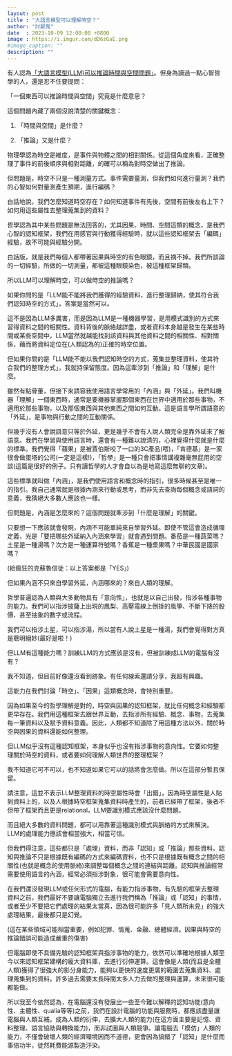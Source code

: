 ```yaml
---
layout: post
title : "大語言模型可以理解時空？"
author: "討厭鬼"
date  : 2023-10-09 12:00:00 +0800
image : https://i.imgur.com/dD6zGaE.png
#image_caption: ""
description: ""
---
```


有人認為[「大語言模型(LLM)可以推論時間與空間問題」](https://arxiv.org/abs/2310.02207)。但身為讀過一點心智哲學的人，還是忍不住要提問：

「一個東西可以推論時間與空間」究竟是什麼意思？

<!--more-->

這個問題內藏了兩個沒說清楚的關鍵概念：

1. 「時間與空間」是什麼？

2. 「推論」又是什麼？

物理學認為時空是維度，是事件與物體之間的相對關係。從這個角度來看，正確整理了事件的前後順序與相對距離，的確可以稱為對時空做出了推論。

但問題是，時空不只是一種測量方式。事件需要量測，但我們如何進行量測？我們的心智如何對量測產生預期，進行編碼？

白話地說，我們怎麼知道時空存在？如何知道事件有先後，空間有前後左右上下？如何用這些屬性去整理蒐集到的資料？

哲學認為其中某些問題是無法回答的，尤其因果、時間、空間這類的概念，是我們心智的認知框架，我們在用感官與行動獲得經驗時，就以這些認知框架去「編碼」經驗，故不可能與經驗分開。

白話版，就是我們每個人都帶著因果與時空的有色眼鏡，而且摘不掉。我們所談論的一切經驗，所做的一切測量，都被這種眼鏡染色，被這種框架歸類。

所以LLM可以理解時空，可以做時空的推論嗎？

如果你問的是「LLM能不能將我們獲得的經驗資料，進行整理歸納，使其符合我們認知時空的方式」，答案是當然可以。

這不是因為LLM多厲害，而是因為LLM是一種機器學習，是用模式識別的方式來習得資料之間的相關性。資料背後的脈絡越詳盡，或者資料本身越是發生在某些時間或某些空間中，LLM當然就越能找到該資料與其他資料之間的相關性、相對關係，藉而將資料定位在(人類認為的)正確的時空位置。

但如果你問的是「LLM能不能以我們認知時空的方式，蒐集並整理資料，使其符合我們的整理方式」，我就持保留態度。因為這牽涉到「推論」和「理解」是什麼。

雖然有點骨董，但接下來請容我使用語言學常用的「內涵」與「外延」。我們叫機器「理解」一個東西時，通常是要機器掌握那個東西在世界中適用於那些事物，不適用於那些事物，以及那個東西與其他東西之間如何互動。這是語言學所謂語意的「外延」，是事物與行動之間的互動關係。

但幾乎沒有人會說語意只等於外延，更是幾乎不會有人說人類完全是靠外延來了解語意。我們在學習與使用語言時，還會有一種難以說清的，心裡覺得什麼就是什麼的標準。我們覺得「蘋果」是被賈伯斯咬了一口的3C產品(喂)，「肯德基」是一家很會做蛋塔的公司(一定是這樣!)，「哲學」是一種只會把事情講複雜毫無屁用的空談(這篇是很好的例子。只有讀哲學的人才會自以為是地寫這麼無聊的文章)。

這些標準就叫做「內涵」，是我們使用語言和概念時的指引，很多時候甚至是唯一的指引。我自己通常就是根據內涵來行動或思考，而非先去查詢每個概念或語詞的意義，我猜絕大多數人應該也一樣。

但問題是，內涵是怎麼來的？這個問題就牽涉到「什麼是理解」的關鍵。

只要想一下應該就會發現，內涵不可能單純來自學習外延。即使不管這會造成循環定義，光是「要把哪些外延納入內涵來學習」就會遇到問題。番茄是一種蔬菜嗎？土星是一種湯嗎？次方是一種運算符號嗎？香蕉是一種漿果嗎？中華民國是國家嗎？

(給瘋狂的克蘇魯信徒：以上答案都是「YES」)

但如果內涵不只來自學習外延，內涵哪來的？來自人類的理解。

哲學普遍認為人類與大多動物具有「意向性」，也就是以自己出發，指涉各種事物的能力。我們可以指涉披薩上出現的鳳梨、高壓電線上倒掛的風箏、不斷下降的股價、甚至抽象的數字或流程。

我們可以指涉土星，可以指涉湯，所以當有人說土星是一種湯，我們會覺得對方真是聰明絕妙(最好是啦！)

但LLM有這種能力嗎？訓練LLM的方式應該是沒有，但被訓練成LLM的電腦有沒有？

我不知道，但目前好像還沒看到跡象。有任何線索還請分享，我超有興趣。

這能力在我們討論「時空」、「因果」這類概念時，會特別重要。

因為如果至今的哲學理解是對的，時空與因果的認知框架，就比任何概念和經驗都更早存在。我們用這種框架去跟世界互動，去指涉所有經驗、概念、事物，去蒐集每一筆資料以及賦予資料意義。因此，人類都不知道除了用這種方法以外，關於時空與因果的資料還能如何整理。

但LLM似乎沒有這種認知框架，本身似乎也沒有指涉事物的意向性。它要如何整理關於時空的資料，或者要如何理解人類世界的整理框架？

我不知道它可不可以，也不知道如果它可以的話將會怎麼做。所以在這部分暫且保留。

請注意，這並不表示LLM整理資料的時空屬性時會「出錯」，因為時空屬性是人貼到資料上的，以及人根據時空框架蒐集資料時產生的，前者已經帶了框架，後者不但帶了框架而且更是relational，LLM要識別模式應該沒什麼問題。

而且絕大多數的資料問題，都可以用靠著這種識別模式與脈絡的方式來解決。LLM的處理能力應該會相當強大，相當可信。

但我們得注意，這些都只是「處理」資料，而非「認知」或「推論」那些資料。認知與推論不只是根據既有編碼的方式來編碼資料，也不只是根據既有概念之間的相關性(也就是概念的使用脈絡)來調整每個概念之間的連結與距離。認知與推論經常需要使用語言的內涵，經常必須指涉對象，很可能會需要意向性。

在我們還沒發現LLM或任何形式的電腦，有能力指涉事物，有先驗的框架去整理資料之前，我們最好不要讓電腦獨立去進行我們稱為「推論」或「認知」的事情，或者至少不要把它們處理的結果太當真，因為很可能許多「見人類所未見」的強大處理結果，最後都只是幻覺。

(這在某些領域可能相當重要，例如犯罪、情蒐、金融、總體經濟。因果與時空的推論錯誤可能造成嚴重的傷害)

但電腦即使不具備先驗的認知框架與指涉事物的能力，依然可以準確地根據人類至今以來認知框架建構的龐大資料庫，去進行衍伸運算。這會像是人類(而且是全體人類)獲得了很強大的影分身能力，能夠以更快的速度更廣的範圍去蒐集資料、處理蒐集到的資料。許多過去需要太長時間太多人力去做的整理與運算，未來很可能都能做。

所以我至今依然認為，在電腦還沒有發展出一些至今難以解釋的認知功能(意向性、主體性、qualia等等)之前，我們在設計電腦的功能與服務時，都應該盡量讓電腦與人類互補，成為人類的衍伸，去擴大人類的能力(在這方面主要是記憶、資料整理、語言協助與轉換能力)，而非試圖與人類競爭。讓電腦去「模仿」人類的能力，不僅會破壞人類的經濟環境因而不道德，更會因為搞錯了「認知」是什麼而事倍功半，徒然耗費能源製造汙染。

<!--END-->